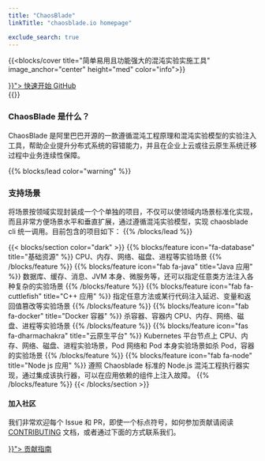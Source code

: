 ```yaml
---
title: "ChaosBlade"
linkTitle: "chaosblade.io homepage"

exclude_search: true
---
```


{{<blocks/cover title="简单易用且功能强大的混沌实验实施工具" image_anchor="center" height="med" color="info">}}
<div class="mx-auto">
  <a class="btn btn-lg btn-dark mr-3 mb-4" href="{{< relref "/docs" >}}">
		快速开始 <i class="fas fa-arrow-alt-circle-right ml-2"></i>
	</a>
	<a class="btn btn-lg btn-light mr-3 mb-4" href="https://github.com/chaosblade-io/chaosblade">
		GitHub <i class="fab fa-github ml-2 "></i>
	</a>
  <!-- <div class="mx-auto mt-5">
    {{<blocks/link-down color="light">}}
  </div> -->
</div>
{{</blocks/cover>}}

<div id="overview">
  <div class="contain">
    <h3 class="section-head -text-dark">ChaosBlade 是什么？</h4>
    <p>ChaosBlade 是阿里巴巴开源的一款遵循混沌工程原理和混沌实验模型的实验注入工具，帮助企业提升分布式系统的容错能力，并且在企业上云或往云原生系统迁移过程中业务连续性保障。</p>
  </div>
  <!-- <img src="https://chaosblade.oss-cn-hangzhou.aliyuncs.com/agent/release/chaosblade-demo-0.0.1.gif"  height="50%" width="50%" /> -->
</div>

{{% blocks/lead color="warning" %}}
### 支持场景

将场景按领域实现封装成一个个单独的项目，不仅可以使领域内场景标准化实现，而且非常方便场景水平和垂直扩展，通过遵循混沌实验模型，实现 chaosblade cli 统一调用。目前包含的项目如下：
{{% /blocks/lead %}}

{{< blocks/section color="dark" >}}
{{% blocks/feature icon="fa-database" title="基础资源" %}}
CPU、内存、网络、磁盘、进程等实验场景
{{% /blocks/feature %}}
{{% blocks/feature icon="fab fa-java" title="Java 应用" %}}
数据库、缓存、消息、JVM 本身、微服务等，还可以指定任意类方法注入各种复杂的实验场景
{{% /blocks/feature %}}
{{% blocks/feature icon="fab fa-cuttlefish" title="C++ 应用" %}}
指定任意方法或某行代码注入延迟、变量和返回值篡改等实验场景
{{% /blocks/feature %}}
{{% blocks/feature icon="fab fa-docker" title="Docker 容器" %}}
杀容器、容器内 CPU、内存、网络、磁盘、进程等实验场景
{{% /blocks/feature %}}
{{% blocks/feature icon="fas fa-dharmachakra" title="云原生平台" %}}
Kubernetes 平台节点上 CPU、内存、网络、磁盘、进程实验场景，Pod 网络和 Pod 本身实验场景如杀 Pod，容器的实验场景
{{% /blocks/feature %}}
{{% blocks/feature icon="fab fa-node" title="Node js 应用" %}}
遵照 Chaosblade 标准的 Node.js 混沌工程执行器实现，通过集成该执行器，可以在应用依赖的组件上注入故障。
{{% /blocks/feature %}}
{{< /blocks/section >}}

<div id="community">
  <div class="contain">
    <h4 class="section-head -text-dark">加入社区</h4>
    <p>
      我们非常欢迎每个 Issue 和 PR，即使一个标点符号，如何参加贡献请阅读  <a href="/contributing/">CONTRIBUTING</a> 文档，或者通过下面的方式联系我们。
    </p>
    <a class="btn btn-lg btn-dark mr-3 mb-4" href="{{< relref "/contributing" >}}">
      贡献指南 <i class="fas fa-arrow-alt-circle-right ml-2"></i>
    </a>
  </div>
</div>
